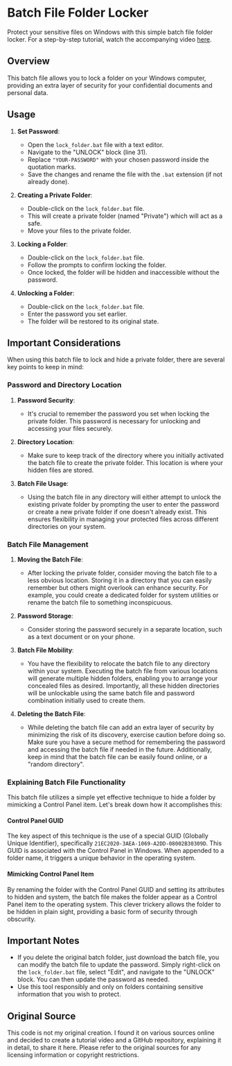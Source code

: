 # Batch File Folder Locker

Protect your sensitive files on Windows with this simple batch file folder locker. For a step-by-step tutorial, watch the accompanying video [here](link_to_youtube_video).

## Overview

This batch file allows you to lock a folder on your Windows computer, providing an extra layer of security for your confidential documents and personal data.

## Usage

1. **Set Password**:
   - Open the `lock_folder.bat` file with a text editor.
   - Navigate to the "UNLOCK" block (line 31).
   - Replace `"YOUR-PASSWORD"` with your chosen password inside the quotation marks.
   - Save the changes and rename the file with the `.bat` extension (if not already done).

2. **Creating a Private Folder**:
   - Double-click on the `lock_folder.bat` file.
   - This will create a private folder (named "Private") which will act as a safe.
   - Move your files to the private folder.

3. **Locking a Folder**:
   - Double-click on the `lock_folder.bat` file.
   - Follow the prompts to confirm locking the folder.
   - Once locked, the folder will be hidden and inaccessible without the password.

4. **Unlocking a Folder**:
   - Double-click on the `lock_folder.bat` file.
   - Enter the password you set earlier.
   - The folder will be restored to its original state.

<!-- This section emphasizes the importance of remembering the password and the directory location of the private folder. -->
## Important Considerations

When using this batch file to lock and hide a private folder, there are several key points to keep in mind:

### Password and Directory Location

1. **Password Security**:
   - It's crucial to remember the password you set when locking the private folder. This password is necessary for unlocking and accessing your files securely.

2. **Directory Location**:
   - Make sure to keep track of the directory where you initially activated the batch file to create the private folder. This location is where your hidden files are stored.

3. **Batch File Usage**:
   - Using the batch file in any directory will either attempt to unlock the existing private folder by prompting the user to enter the password or create a new private folder if one doesn't already exist. This ensures flexibility in managing your protected files across different directories on your system.


<!-- This section provides tips on managing the batch file and maintaining overall security awareness. -->
### Batch File Management

1. **Moving the Batch File**:
   - After locking the private folder, consider moving the batch file to a less obvious location. Storing it in a directory that you can easily remember but others might overlook can enhance security. For example, you could create a dedicated folder for system utilities or rename the batch file to something inconspicuous.

2. **Password Storage**:
   - Consider storing the password securely in a separate location, such as a text document or on your phone.

3. **Batch File Mobility**:
   - You have the flexibility to relocate the batch file to any directory within your system. Executing the batch file from various locations will generate multiple hidden folders, enabling you to arrange your concealed files as desired. Importantly, all these hidden directories will be unlockable using the same batch file and password combination initially used to create them.

4. **Deleting the Batch File**:
   - While deleting the batch file can add an extra layer of security by minimizing the risk of its discovery, exercise caution before doing so. Make sure you have a secure method for remembering the password and accessing the batch file if needed in the future. Additionally, keep in mind that the batch file can be easily found online, or a "random directory".


### Explaining Batch File Functionality

This batch file utilizes a simple yet effective technique to hide a folder by mimicking a Control Panel item. Let's break down how it accomplishes this:

#### Control Panel GUID

The key aspect of this technique is the use of a special GUID (Globally Unique Identifier), specifically `21EC2020-3AEA-1069-A2DD-08002B30309D`. This GUID is associated with the Control Panel in Windows. When appended to a folder name, it triggers a unique behavior in the operating system.

<!-- This section provides an overview of how the batch file works and its key components. -->
#### Mimicking Control Panel Item

By renaming the folder with the Control Panel GUID and setting its attributes to hidden and system, the batch file makes the folder appear as a Control Panel item to the operating system. This clever trickery allows the folder to be hidden in plain sight, providing a basic form of security through obscurity.

## Important Notes

- If you delete the original batch folder, just download the batch file, you can modify the batch file to update the password. Simply right-click on the `lock_folder.bat` file, select "Edit", and navigate to the "UNLOCK" block. You can then update the password as needed.
- Use this tool responsibly and only on folders containing sensitive information that you wish to protect.

## Original Source

This code is not my original creation. I found it on various sources online and decided to create a tutorial video and a GitHub repository, explaining it in detail, to share it here. Please refer to the original sources for any licensing information or copyright restrictions.
